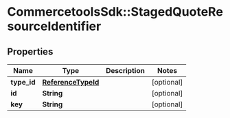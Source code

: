 # CommercetoolsSdk::StagedQuoteResourceIdentifier

## Properties
Name | Type | Description | Notes
------------ | ------------- | ------------- | -------------
**type_id** | [**ReferenceTypeId**](ReferenceTypeId.md) |  | [optional] 
**id** | **String** |  | [optional] 
**key** | **String** |  | [optional] 

